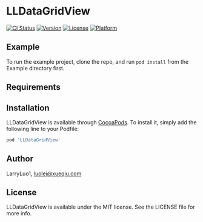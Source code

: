 # LLDataGridView

[![CI Status](https://img.shields.io/travis/LarryLuo1/LLDataGridView.svg?style=flat)](https://travis-ci.org/LarryLuo1/LLDataGridView)
[![Version](https://img.shields.io/cocoapods/v/LLDataGridView.svg?style=flat)](https://cocoapods.org/pods/LLDataGridView)
[![License](https://img.shields.io/cocoapods/l/LLDataGridView.svg?style=flat)](https://cocoapods.org/pods/LLDataGridView)
[![Platform](https://img.shields.io/cocoapods/p/LLDataGridView.svg?style=flat)](https://cocoapods.org/pods/LLDataGridView)

## Example

To run the example project, clone the repo, and run `pod install` from the Example directory first.

## Requirements

## Installation

LLDataGridView is available through [CocoaPods](https://cocoapods.org). To install
it, simply add the following line to your Podfile:

```ruby
pod 'LLDataGridView'
```

## Author

LarryLuo1, luolei@xueqiu.com

## License

LLDataGridView is available under the MIT license. See the LICENSE file for more info.
